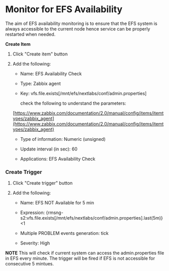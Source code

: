 # Monitor for EFS Availability

The aim of  EFS availability monitoring is to ensure that the EFS system is always accessible to the current node hence service can be properly restarted when needed.


**Create Item**

1. Click "Create item" button

2. Add the following:
 	
    - Name: EFS Availability Check

    - Type: Zabbix agent

    - Key: vfs.file.exists[/mnt/efs/nextlabs/conf/admin.properties]

	  check the following to understand the parameters: 

	[https://www.zabbix.com/documentation/2.0/manual/config/items/itemtypes/zabbix_agent](https://www.zabbix.com/documentation/2.0/manual/config/items/itemtypes/zabbix_agent)

    - Type of information: Numeric (unsigned)

    - Update interval (in sec): 60

    - Applications: EFS Availability Check

### Create Trigger

1. Click "Create trigger" button

2. Add the following:

    - Name: EFS NOT Available for 5 min

    - Expression: {rmsng-s2:vfs.file.exists[/mnt/efs/nextlabs/conf/admin.properties].last(5m)}<1
    
    - Multiple PROBLEM events generation: tick
    
    - Severity: High

**NOTE** 
This will check if current system can access the admin.properties file in EFS every minute. The trigger will be fired if EFS is not accessible for consecutive 5 mintues. 

